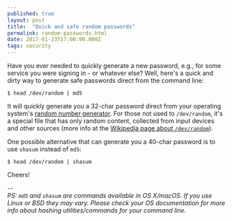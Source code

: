 ```yaml
---
published: true
layout: post
title:  "Quick and safe random passwords"
permalink: random-passwords.html
date: 2017-01-23T17:00:00.000Z
tags: security
---
```


Have you ever needed to quickly generate a new password, e.g., for some service
you were signing in - or whatever else?
Well, here's a quick and dirty way to generate safe passwords direct from
the command line:

```
$ head /dev/random | md5
```

It will quickly generate you a 32-char password direct from your operating
system's [random number generator][dev-random].
For those not used to `/dev/random`, it's a special file that has only random
content, collected from input devices and other sources (more info at the
[Wikipedia page about `/dev/random`][dev-random]).

One possible alternative that can generate you a 40-char password is to use
`shasum` instead of `md5`:

```
$ head /dev/random | shasum
```

Cheers!

--  
_PS: `md5` and `shasum` are commands available in OS X/macOS. If you use Linux or
BSD they may vary. Please check your OS documentation for more info about
hashing utilities/commands for your command line._

[dev-random]: https://en.wikipedia.org/wiki//dev/random